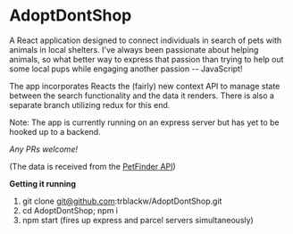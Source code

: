 # AdoptDontShop
A React application designed to connect individuals in search of pets with animals in local shelters. I've always been passionate about helping animals, so what better way to express that passion than trying to help out some local pups while engaging another passion -- JavaScript!

The app incorporates Reacts the (fairly) new context API to manage state between the search functionality and the data it renders. There is also a separate branch utilizing redux for this end. 

Note: The app is currently running on an express server but has yet to be hooked up to a backend.

*Any PRs welcome!*


(The data is received from the [PetFinder API](https://www.petfinder.com/developers/api-docs))

**Getting it running**
1) git clone git@github.com:trblackw/AdoptDontShop.git
2) cd AdoptDontShop; npm i
3) npm start (fires up express and parcel servers simultaneously)
